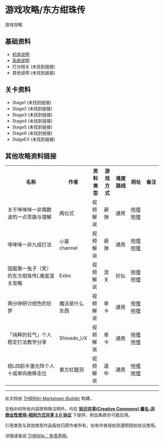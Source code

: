 # 游戏攻略/东方绀珠传

<!-- source html: G:\repos\THBWiki-Markdown-Builder\THBWikiMarkdown\Temp\main\7\7f\ns0%3A%E6%B8%B8%E6%88%8F%E6%94%BB%E7%95%A5%2F%E4%B8%9C%E6%96%B9%E7%BB%80%E7%8F%A0%E4%BC%A0.html -->

游戏攻略


## 基础资料
- [机体说明](./游戏攻略-STG机体说明-东方绀珠传.md)
- [系统说明](./游戏攻略-东方绀珠传-系统.md)
- 打分相关 (未找到链接)
- 其他说明 (未找到链接)


## 关卡资料
- Stage1 (未找到链接)
- Stage2 (未找到链接)
- Stage3 (未找到链接)
- Stage4 (未找到链接)
- Stage5 (未找到链接)
- Stage6 (未找到链接)
- StageEX (未找到链接)


## 其他攻略资料链接

<table>

<tbody><tr>
<th style="width: 40%">名称
</th>
<th style="width: 11%">作者
</th>
<th style="width: 8%">资料类型
</th>
<th style="width: 8%">游戏方式
</th>
<th style="width: 11%">难度路线
</th>
<th style="width: 11%">网址
</th>
<th style="width: 11%">备注
</th></tr>
<tr>
<td>关于哆唻咪一非偶数波的一点思路与理解</td>
<td>两仪式</td>
<td>视频解说</td>
<td>避弹</td>
<td>通用</td>
<td><a rel="nofollow" class="external text" href="https://b23.tv/BV1fx411b7ZW">哔哩哔哩</a></td>
<td>
</td></tr>
<tr>
<td>哆唻咪一非九成打法</td>
<td>小葵channel</td>
<td>视频解说</td>
<td>避弹</td>
<td>通用</td>
<td><a rel="nofollow" class="external text" href="https://b23.tv/BV1PA4y1R7rV">哔哩哔哩</a></td>
<td>
</td></tr>
<tr>
<td>国服第一兔子（笑）的东方绀珠传L难度混关攻略</td>
<td>Exbo</td>
<td>视频解说</td>
<td>混关</td>
<td>铃仙</td>
<td><a rel="nofollow" class="external text" href="https://b23.tv/BV1ds411e7SQ">哔哩哔哩</a></td>
<td>
</td></tr>
<tr>
<td>两分钟研讨绀色的狂梦</td>
<td>魔法是什么东西</td>
<td>视频解说</td>
<td>单卡</td>
<td>通用</td>
<td><a rel="nofollow" class="external text" href="https://b23.tv/BV1TT4y1o7Fq">哔哩哔哩</a></td>
<td>
</td></tr>
<tr>
<td>「纯粹的狂气」个人稳定打法教学分享</td>
<td>Shioedo_UX</td>
<td>视频解说</td>
<td>单卡</td>
<td>通用</td>
<td><a rel="nofollow" class="external text" href="https://b23.tv/BV1yg411m75o">哔哩哔哩</a></td>
<td>
</td></tr>
<tr>
<td>绀L四前半激光阵个人十成单向微移走位</td>
<td>東方虹龍洞</td>
<td>视频解说</td>
<td>道中</td>
<td>通用</td>
<td><a rel="nofollow" class="external text" href="https://b23.tv/BV1TT4y1o7Fq">哔哩哔哩</a></td>
<td>
</td></tr>
</tbody></table>






---

此文档由 [THBWiki-Markdown-Builder](https://github.com/Delsin-Yu/THBWiki-Markdown-Builder) 构建。

文档中的所有内容除特殊注明外，均在 [**知识共享(Creative Commons) 署名-非商业性使用-相同方式共享 3.0 协议**](https://creativecommons.org/licenses/by-sa/3.0/deed.zh-hans) 下提供，附加条款亦可能应用。

引用类型与其他类型作品版权归原作者所有，如有作者授权则遵照授权协议使用。

详细请查阅 [THBWiki：免责声明](https://thbwiki.cc/THBWiki:%E5%85%8D%E8%B4%A3%E5%A3%B0%E6%98%8E)。

